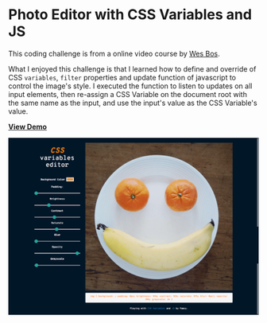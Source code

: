 # Photo Editor with CSS Variables and JS

This coding challenge is from a online video course by [Wes Bos](https://javascript30.com/).

What I enjoyed this challenge is that I learned how to define and override of CSS `variables`, `filter` properties and update function of javascript to control the image's style. I executed the function to listen to updates on all input elements, then re-assign a CSS Variable on the document root with the same name as the input, and use the input's value as the CSS Variable's value.

[**View Demo**](https://pamcy.github.io/50Websites/29-photo-editor)

![JS + CSS Clock](./imgs/demo.png)
